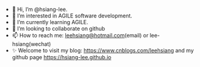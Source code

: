 - 👋 Hi, I’m @hsiang-lee.
- 👀 I’m interested in AGILE software development.
- 🌱 I’m currently learning AGILE.
- 💞️ I’m looking to collaborate on github
- 📫 How to reach me: leehsiang@hotmail.com(email) or lee-hsiang(wechat)
- ✨ Welcome to visit my blog: https://www.cnblogs.com/leehsiang and my github page https://hsiang-lee.github.io

<!---
hsiang-lee/hsiang-lee is a ✨ special ✨ repository because its `README.md` (this file) appears on your GitHub profile.
You can click the Preview link to take a look at your changes.
--->
